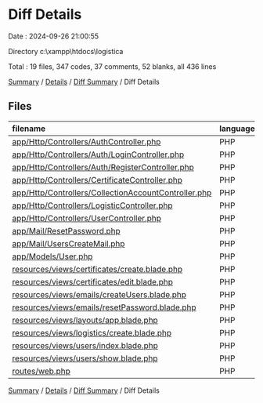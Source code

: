 # Diff Details

Date : 2024-09-26 21:00:55

Directory c:\\xampp\\htdocs\\logistica

Total : 19 files,  347 codes, 37 comments, 52 blanks, all 436 lines

[Summary](results.md) / [Details](details.md) / [Diff Summary](diff.md) / Diff Details

## Files
| filename | language | code | comment | blank | total |
| :--- | :--- | ---: | ---: | ---: | ---: |
| [app/Http/Controllers/AuthController.php](/app/Http/Controllers/AuthController.php) | PHP | 79 | 8 | 19 | 106 |
| [app/Http/Controllers/Auth/LoginController.php](/app/Http/Controllers/Auth/LoginController.php) | PHP | 8 | 0 | 2 | 10 |
| [app/Http/Controllers/Auth/RegisterController.php](/app/Http/Controllers/Auth/RegisterController.php) | PHP | 6 | 0 | 0 | 6 |
| [app/Http/Controllers/CertificateController.php](/app/Http/Controllers/CertificateController.php) | PHP | 6 | 1 | 0 | 7 |
| [app/Http/Controllers/CollectionAccountController.php](/app/Http/Controllers/CollectionAccountController.php) | PHP | 4 | 0 | 1 | 5 |
| [app/Http/Controllers/LogisticController.php](/app/Http/Controllers/LogisticController.php) | PHP | 9 | 0 | 0 | 9 |
| [app/Http/Controllers/UserController.php](/app/Http/Controllers/UserController.php) | PHP | 2 | 0 | 0 | 2 |
| [app/Mail/ResetPassword.php](/app/Mail/ResetPassword.php) | PHP | 33 | 14 | 9 | 56 |
| [app/Mail/UsersCreateMail.php](/app/Mail/UsersCreateMail.php) | PHP | 35 | 14 | 8 | 57 |
| [app/Models/User.php](/app/Models/User.php) | PHP | 1 | 0 | 0 | 1 |
| [resources/views/certificates/create.blade.php](/resources/views/certificates/create.blade.php) | PHP | 33 | 0 | 0 | 33 |
| [resources/views/certificates/edit.blade.php](/resources/views/certificates/edit.blade.php) | PHP | 4 | 0 | 0 | 4 |
| [resources/views/emails/createUsers.blade.php](/resources/views/emails/createUsers.blade.php) | PHP | 13 | 0 | 0 | 13 |
| [resources/views/emails/resetPassword.blade.php](/resources/views/emails/resetPassword.blade.php) | PHP | 13 | 0 | 0 | 13 |
| [resources/views/layouts/app.blade.php](/resources/views/layouts/app.blade.php) | PHP | 2 | 0 | 0 | 2 |
| [resources/views/logistics/create.blade.php](/resources/views/logistics/create.blade.php) | PHP | 9 | 0 | 1 | 10 |
| [resources/views/users/index.blade.php](/resources/views/users/index.blade.php) | PHP | 56 | 0 | 5 | 61 |
| [resources/views/users/show.blade.php](/resources/views/users/show.blade.php) | PHP | 25 | 0 | 6 | 31 |
| [routes/web.php](/routes/web.php) | PHP | 9 | 0 | 1 | 10 |

[Summary](results.md) / [Details](details.md) / [Diff Summary](diff.md) / Diff Details
